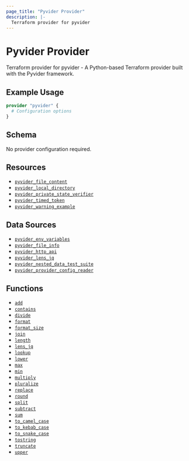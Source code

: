 ```yaml
---
page_title: "Pyvider Provider"
description: |-
  Terraform provider for pyvider
---
```


# Pyvider Provider

Terraform provider for pyvider - A Python-based Terraform provider built with the Pyvider framework.

## Example Usage

```terraform
provider "pyvider" {
  # Configuration options
}
```

## Schema

No provider configuration required.

## Resources

- [`pyvider_file_content`](./resource/file_content.md)
- [`pyvider_local_directory`](./resource/local_directory.md)
- [`pyvider_private_state_verifier`](./resource/private_state_verifier.md)
- [`pyvider_timed_token`](./resource/timed_token.md)
- [`pyvider_warning_example`](./resource/warning_example.md)

## Data Sources

- [`pyvider_env_variables`](./data_source/env_variables.md)
- [`pyvider_file_info`](./data_source/file_info.md)
- [`pyvider_http_api`](./data_source/http_api.md)
- [`pyvider_lens_jq`](./data_source/lens_jq.md)
- [`pyvider_nested_data_test_suite`](./data_source/nested_data_test_suite.md)
- [`pyvider_provider_config_reader`](./data_source/provider_config_reader.md)

## Functions

- [`add`](./function/add.md)
- [`contains`](./function/contains.md)
- [`divide`](./function/divide.md)
- [`format`](./function/format.md)
- [`format_size`](./function/format_size.md)
- [`join`](./function/join.md)
- [`length`](./function/length.md)
- [`lens_jq`](./function/lens_jq.md)
- [`lookup`](./function/lookup.md)
- [`lower`](./function/lower.md)
- [`max`](./function/max.md)
- [`min`](./function/min.md)
- [`multiply`](./function/multiply.md)
- [`pluralize`](./function/pluralize.md)
- [`replace`](./function/replace.md)
- [`round`](./function/round.md)
- [`split`](./function/split.md)
- [`subtract`](./function/subtract.md)
- [`sum`](./function/sum.md)
- [`to_camel_case`](./function/to_camel_case.md)
- [`to_kebab_case`](./function/to_kebab_case.md)
- [`to_snake_case`](./function/to_snake_case.md)
- [`tostring`](./function/tostring.md)
- [`truncate`](./function/truncate.md)
- [`upper`](./function/upper.md)
